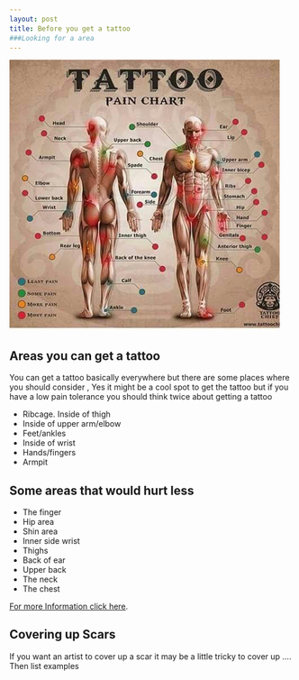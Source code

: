 ```yaml
---
layout: post
title: Before you get a tattoo 
###Looking for a area 
---
```


![tattoo diagram](/images/IMG_6363.JPG)

## Areas you can get a tattoo

You can get a tattoo basically everywhere but there are  some places where you should consider , 
Yes it might be a cool spot to get the tattoo but if you have a low pain tolerance you should think twice about getting a tattoo   
- Ribcage. Inside of thigh
- Inside of upper arm/elbow
- Feet/ankles
- Inside of wrist
- Hands/fingers
- Armpit
  
 ## Some areas that would hurt less
 - The finger 
 - Hip area
 - Shin area 
 - Inner side wrist
 - Thighs 
 - Back of ear
 - Upper back
 - The neck 
 - The chest
 
[For more Information click here](https://www.cosmopolitan.com/uk/body/health/.../tattoo-pain-most-painful-places-body/
).

## Covering up Scars 

If you want an artist to cover up a scar it may be a little tricky to cover up …. Then list examples 
